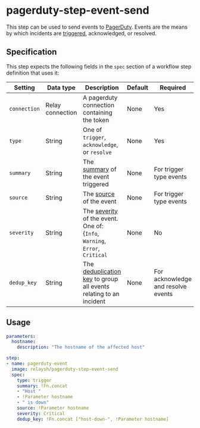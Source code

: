 # pagerduty-step-event-send

This step can be used to send events to [PagerDuty](http://pagerduty.com/). Events are the means by which incidents are [triggered](https://support.pagerduty.com/docs/incidents), acknowledged, or resolved.

## Specification

This step expects the following fields in the `spec` section of a workflow step definition that uses it:

| Setting      | Data type        | Description                                                                                                                                                                     | Default | Required                           |
|--------------|------------------|---------------------------------------------------------------------------------------------------------------------------------------------------------------------------------|---------|------------------------------------|
| `connection` | Relay connection | A pagerduty connection containing the token                                                                                                                                     | None    | Yes                                |
| `type`       | String           | One of `trigger`, `acknowledge`, or `resolve`                                                                                                                                   | None    | Yes                                |
| `summary`    | String           | The [summary](https://developer.pagerduty.com/docs/events-api-v2/overview/#pagerduty-common-event-format-pd-cef) of the event triggered                                         | None    | For trigger type events            |
| `source`     | String           | The [source](https://developer.pagerduty.com/docs/events-api-v2/overview/#pagerduty-common-event-format-pd-cef) of the event                                                    | None    | For trigger type events            |
| `severity`   | String           | The [severity](https://developer.pagerduty.com/docs/events-api-v2/overview/#pagerduty-common-event-format-pd-cef) of the event. One of: {`Info`, `Warning`, `Error`, `Critical` | None    | No                                 |
| `dedup_key`  | String           | The [deduplication key](https://support.pagerduty.com/docs/event-management) to group all events relating to an incident                                                        | None    | For acknowledge and resolve events |

## Usage

```yaml
parameters:
  hostname:
    description: "The hostname of the affected host"

step:
- name: pagerduty-event
  image: relaysh/pagerduty-step-event-send
  spec:
    type: trigger
    summary: !Fn.concat
    - "Host "
    - !Parameter hostname
    - " is down"
    source: !Parameter hostname
    severity: Critical
    dedup_key: !Fn.concat ["host-down-", !Parameter hostname]
```
